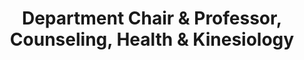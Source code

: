 ---
Destinations: recdFwjsXCx6hfuE7
title: Department Chair & Professor, Counseling, Health & Kinesiology
contactImage: OrderedDict([('id', 'att5s6pxzX6m90JOS'), ('width', 784), ('height', 784), ('url', 'https://dl.airtable.com/.attachments/242758f229e39735304094210f9ed248/30ea1265/tamusa_final_logo_round-01.png?ts=1660580972&userId=usr3dGtitKwSxUcGO&cs=765097aa980242d0'), ('filename', 'tamusa_final_logo_round-01.png'), ('size', 66295), ('type', 'image/png'), ('thumbnails', OrderedDict([('small', OrderedDict([('url', 'https://dl.airtable.com/.attachmentThumbnails/cd9ca3b7cb1173fb790a5ba85f9a8dce/21f44e0d?ts=1660580972&userId=usr3dGtitKwSxUcGO&cs=477c91b305d66c93'), ('width', 36), ('height', 36)])), ('large', OrderedDict([('url', 'https://dl.airtable.com/.attachmentThumbnails/563012016b705144164a0042e7f54603/a5f8751b?ts=1660580972&userId=usr3dGtitKwSxUcGO&cs=4ace2075c0d3b753'), ('width', 512), ('height', 512)])), ('full', OrderedDict([('url', 'https://dl.airtable.com/.attachmentThumbnails/5a287eb765b01f3e43cac54f1b7b3624/26d0000f?ts=1660580972&userId=usr3dGtitKwSxUcGO&cs=27a07f7f2cf4af0a'), ('width', 3000), ('height', 3000)]))]))])
name: Dr. Stephen Lenz
employer: Texas A&M University San Antonio
Last Modified: 2022-05-27T14:15:38.000Z
---